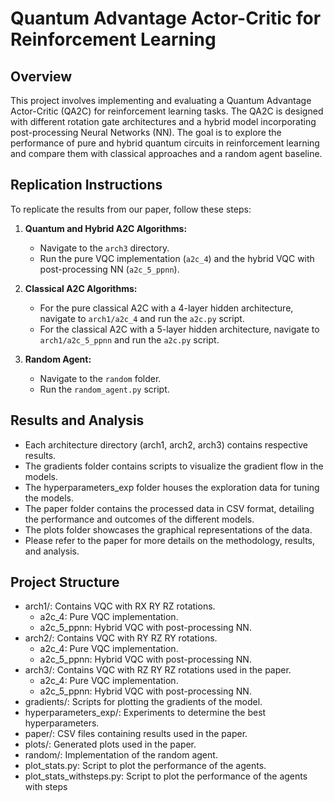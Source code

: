 # Quantum Advantage Actor-Critic for Reinforcement Learning

## Overview

This project involves implementing and evaluating a Quantum Advantage Actor-Critic (QA2C) for reinforcement learning tasks. The QA2C is designed with different rotation gate architectures and a hybrid model incorporating post-processing Neural Networks (NN). The goal is to explore the performance of pure and hybrid quantum circuits in reinforcement learning and compare them with classical approaches and a random agent baseline.

## Replication Instructions

To replicate the results from our paper, follow these steps:

1. **Quantum and Hybrid A2C Algorithms:**
   - Navigate to the `arch3` directory.
   - Run the pure VQC implementation (`a2c_4`) and the hybrid VQC with post-processing NN (`a2c_5_ppnn`).

2. **Classical A2C Algorithms:**
   - For the pure classical A2C with a 4-layer hidden architecture, navigate to `arch1/a2c_4` and run the `a2c.py` script.
   - For the classical A2C with a 5-layer hidden architecture, navigate to `arch1/a2c_5_ppnn` and run the `a2c.py` script.

3. **Random Agent:**
   - Navigate to the `random` folder.
   - Run the `random_agent.py` script.

  ## Results and Analysis
- Each architecture directory (arch1, arch2, arch3) contains respective results.
- The gradients folder contains scripts to visualize the gradient flow in the models.
- The hyperparameters_exp folder houses the exploration data for tuning the models.
- The paper folder contains the processed data in CSV format, detailing the performance and outcomes of the different models.
- The plots folder showcases the graphical representations of the data.
- Please refer to the paper for more details on the methodology, results, and analysis.

## Project Structure
- arch1/: Contains VQC with RX RY RZ rotations.
  - a2c_4: Pure VQC implementation.
  - a2c_5_ppnn: Hybrid VQC with post-processing NN.
- arch2/: Contains VQC with RY RZ RY rotations.
  - a2c_4: Pure VQC implementation.
  - a2c_5_ppnn: Hybrid VQC with post-processing NN.
- arch3/: Contains VQC with RZ RY RZ rotations used in the paper.
  - a2c_4: Pure VQC implementation.
  - a2c_5_ppnn: Hybrid VQC with post-processing NN.
- gradients/: Scripts for plotting the gradients of the model.
- hyperparameters_exp/: Experiments to determine the best hyperparameters.
- paper/: CSV files containing results used in the paper.
- plots/: Generated plots used in the paper.
- random/: Implementation of the random agent.
- plot_stats.py: Script to plot the performance of the agents.
- plot_stats_withsteps.py: Script to plot the performance of the agents with steps
